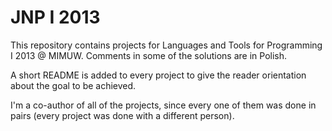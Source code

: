 JNP I 2013
===
This repository contains projects for Languages and Tools for Programming I 2013 @ MIMUW. Comments in some of the solutions are in Polish.

A short README is added to every project to give the reader orientation about the goal to be achieved.

I'm a co-author of all of the projects, since every one of them was done in pairs (every project was done with a different person).